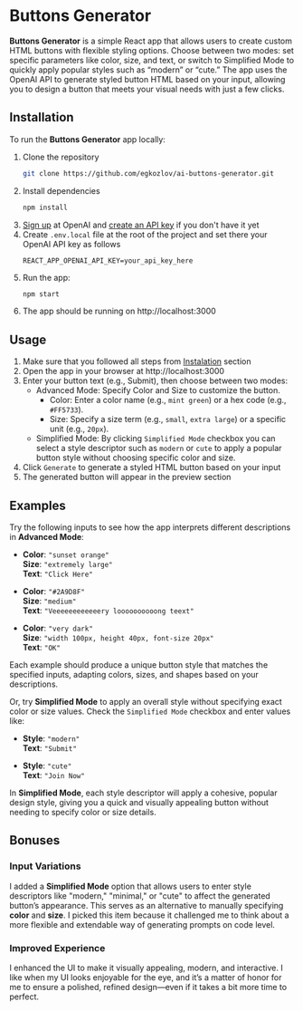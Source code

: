 # Buttons Generator

**Buttons Generator** is a simple React app that allows users to create custom HTML buttons with flexible styling options. Choose between two modes: set specific parameters like color, size, and text, or switch to Simplified Mode to quickly apply popular styles such as “modern” or “cute.” The app uses the OpenAI API to generate styled button HTML based on your input, allowing you to design a button that meets your visual needs with just a few clicks.


## Installation

To run the **Buttons Generator** app locally:

1. Clone the repository
    ```bash
    git clone https://github.com/egkozlov/ai-buttons-generator.git
    ```
2. Install dependencies
    ```bash
    npm install
    ```
3. [Sign up](https://platform.openai.com/signup) at OpenAI and [create an API key](https://platform.openai.com/docs/quickstart) if you don't have it yet
4. Create `.env.local` file at the root of the project and set there your OpenAI API key as follows
    ```plaintext 
    REACT_APP_OPENAI_API_KEY=your_api_key_here
    ```
4. Run the app:
    ```bash
    npm start
    ```
5. The app should be running on http://localhost:3000


## Usage

1.	Make sure that you followed all steps from [Instalation](#installation) section
2.	Open the app in your browser at http://localhost:3000
3.	Enter your button text (e.g., Submit), then choose between two modes: 
    * Advanced Mode: Specify Color and Size to customize the button.
	    *	Color: Enter a color name (e.g., `mint green`) or a hex code (e.g., `#FF5733`).
	    *	Size: Specify a size term (e.g., `small`, `extra large`) or a specific unit (e.g., `20px`).
	*	Simplified Mode: By clicking `Simplified Mode` checkbox you can select a style descriptor such as `modern` or `cute` to apply a popular button style without choosing specific color and size.
4.	Click `Generate` to generate a styled HTML button based on your input
5.	The generated button will appear in the preview section


## Examples

Try the following inputs to see how the app interprets different descriptions in **Advanced Mode**:

- **Color**: `"sunset orange"`  
  **Size**: `"extremely large"`  
  **Text**: `"Click Here"`

- **Color**: `"#2A9D8F"`  
  **Size**: `"medium"`  
  **Text**: `"Veeeeeeeeeeeery loooooooooong teext"`

- **Color**: `"very dark"`  
  **Size**: `"width 100px, height 40px, font-size 20px"`  
  **Text**: `"OK"`

Each example should produce a unique button style that matches the specified inputs, adapting colors, sizes, and shapes based on your descriptions.

Or, try **Simplified Mode** to apply an overall style without specifying exact color or size values. Check the `Simplified Mode` checkbox and enter values like:

- **Style**: `"modern"`  
  **Text**: `"Submit"`

- **Style**: `"cute"`  
  **Text**: `"Join Now"`

In **Simplified Mode**, each style descriptor will apply a cohesive, popular design style, giving you a quick and visually appealing button without needing to specify color or size details.

## Bonuses

### Input Variations

I added a **Simplified Mode** option that allows users to enter style descriptors like "modern," "minimal," or "cute" to affect the generated button’s appearance. This serves as an alternative to manually specifying **color** and **size**. I picked this item because it challenged me to think about a more flexible and extendable way of generating prompts on code level.

### Improved Experience

I enhanced the UI to make it visually appealing, modern, and interactive. I like when my UI looks enjoyable for the eye, and it’s a matter of honor for me to ensure a polished, refined design—even if it takes a bit more time to perfect.